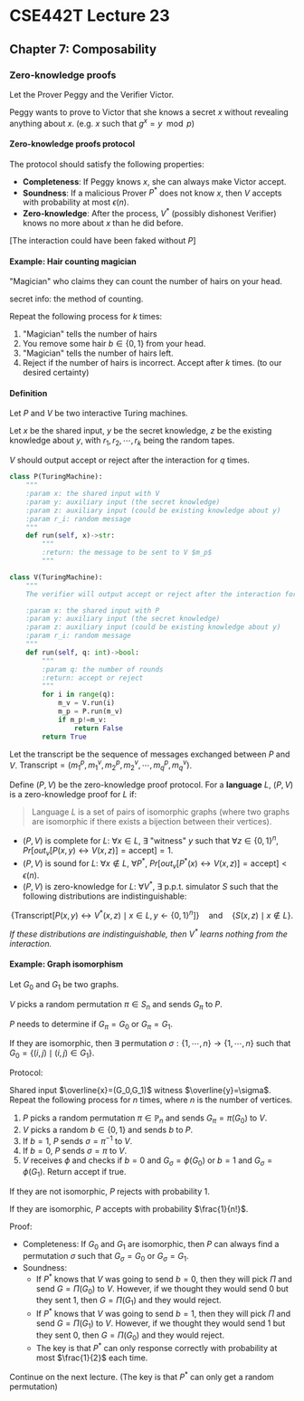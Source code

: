 # CSE442T Lecture 23

## Chapter 7: Composability

### Zero-knowledge proofs

Let the Prover Peggy and the Verifier Victor.

Peggy wants to prove to Victor that she knows a secret $x$ without revealing anything about $x$. (e.g. $x$ such that $g^x=y\mod p$)

#### Zero-knowledge proofs protocol

The protocol should satisfy the following properties:

- **Completeness**: If Peggy knows $x$, she can always make Victor accept.
- **Soundness**: If a malicious Prover $P^*$ does not know $x$, then $V$ accepts with probability at most $\epsilon(n)$.
- **Zero-knowledge**: After the process, $V^*$ (possibly dishonest Verifier) knows no more about $x$ than he did before.

[The interaction could have been faked without $P$]

#### Example: Hair counting magician

"Magician" who claims they can count the number of hairs on your head.

secret info: the method of counting.

Repeat the following process for $k$ times:

1. "Magician" tells the number of hairs
2. You remove some hair $b\in \{0,1\}$ from your head.
3. "Magician" tells the number of hairs left.
4. Reject if the number of hairs is incorrect. Accept after $k$ times. (to our desired certainty)

#### Definition

Let $P$ and $V$ be two interactive Turing machines.

Let $x$ be the shared input, $y$ be the secret knowledge, $z$ be the existing knowledge about $y$, with $r_1,r_2,\cdots,r_k$ being the random tapes.

$V$ should output accept or reject after the interaction for $q$ times.

```python
class P(TuringMachine):
    """
    :param x: the shared input with V
    :param y: auxiliary input (the secret knowledge)
    :param z: auxiliary input (could be existing knowledge about y)
    :param r_i: random message
    """
    def run(self, x)->str:
        """
        :return: the message to be sent to V $m_p$
        """

class V(TuringMachine):
    """
    The verifier will output accept or reject after the interaction for $q$ times.

    :param x: the shared input with P
    :param y: auxiliary input (the secret knowledge)
    :param z: auxiliary input (could be existing knowledge about y)
    :param r_i: random message
    """
    def run(self, q: int)->bool:
        """
        :param q: the number of rounds
        :return: accept or reject
        """
        for i in range(q):
            m_v = V.run(i)
            m_p = P.run(m_v)
            if m_p!=m_v:
                return False
        return True
```

Let the transcript be the sequence of messages exchanged between $P$ and $V$. $\text{Transcript} = (m_1^p,m_1^v,m_2^p,m_2^v,\cdots,m_q^p,m_q^v)$.

Define $(P,V)$ be the zero-knowledge proof protocol. For a **language** $L$, $(P,V)$ is a zero-knowledge proof for $L$ if:

> Language $L$ is a set of pairs of isomorphic graphs (where two graphs are isomorphic if there exists a bijection between their vertices).

- $(P,V)$ is complete for $L$: $\forall x\in L$, $\exists$ "witness" $y$ such that $\forall z\in \{0,1\}^n$, $Pr[out_v[P(x,y)\longleftrightarrow V(x,z)]=\text{accept}]=1$.
- $(P,V)$ is sound for $L$: $\forall x\notin L$, $\forall P^*$, $Pr[out_v[P^*(x)\longleftrightarrow V(x,z)]=\text{accept}]< \epsilon(n)$.
- $(P,V)$ is zero-knowledge for $L$: $\forall V^*$, $\exists$ p.p.t. simulator $S$ such that the following distributions are indistinguishable:

$$
\{\text{Transcript}[P(x,y)\leftrightarrow V^*(x,z)\mid x\in L,y\leftarrow \{0,1\}^n]\}\quad\text{and}\quad\{S(x,z)\mid x\notin L\}.
$$

*If these distributions are indistinguishable, then $V^*$ learns nothing from the interaction.*

#### Example: Graph isomorphism

Let $G_0$ and $G_1$ be two graphs.

$V$ picks a random permutation $\pi\in S_n$ and sends $G_\pi$ to $P$.

$P$ needs to determine if $G_\pi=G_0$ or $G_\pi=G_1$.

If they are isomorphic, then $\exists$ permutation $\sigma:\{1,\cdots,n\}\rightarrow \{1,\cdots,n\}$ such that $G_0=\{(i,j)\mid (i,j)\in G_1\}$.

Protocol:

Shared input $\overline{x}=(G_0,G_1)$ witness $\overline{y}=\sigma$. Repeat the following process for $n$ times, where $n$ is the number of vertices.

1. $P$ picks a random permutation $\pi\in \mathbb{P}_n$ and sends $G_\pi=\pi(G_0)$ to $V$.
2. $V$ picks a random $b\in \{0,1\}$ and sends $b$ to $P$.
3. If $b=1$, $P$ sends $\sigma=\pi^{-1}$ to $V$.
4. If $b=0$, $P$ sends $\sigma=\pi$ to $V$.
5. $V$ receives $\phi$ and checks if $b=0$ and $G_\sigma=\phi(G_0)$ or $b=1$ and $G_\sigma =\phi(G_1)$. Return accept if true.

If they are not isomorphic, $P$ rejects with probability 1.

If they are isomorphic, $P$ accepts with probability $\frac{1}{n!}$.

Proof:

- Completeness: If $G_0$ and $G_1$ are isomorphic, then $P$ can always find a permutation $\sigma$ such that $G_\sigma=G_0$ or $G_\sigma=G_1$.
- Soundness: 
  - If $P^*$ knows that $V$ was going to send $b=0$, then they will pick $\Pi$ and send $G=\Pi(G_0)$ to $V$. However, if we thought they would send $0$ but they sent $1$, then $G=\Pi(G_1)$ and they would reject.
  - If $P^*$ knows that $V$ was going to send $b=1$, then they will pick $\Pi$ and send $G=\Pi(G_1)$ to $V$. However, if we thought they would send $1$ but they sent $0$, then $G=\Pi(G_0)$ and they would reject.
  - The key is that $P^*$ can only response correctly with probability at most $\frac{1}{2}$ each time.

Continue on the next lecture. (The key is that $P^*$ can only get a random permutation)
